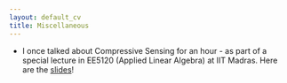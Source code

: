 ```yaml
---
layout: default_cv
title: Miscellaneous
---
```

* I once talked about Compressive Sensing for an hour - as part of a special lecture in EE5120 (Applied Linear Algebra) at IIT Madras. Here are the [slides](/blog/2018-11-1-CS-tutorial)!